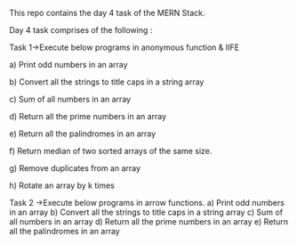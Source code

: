 This repo contains the day 4 task of the MERN Stack.

Day 4 task comprises of the following :

Task 1->Execute below programs in anonymous function & IIFE

a) Print odd numbers in an array

b) Convert all the strings to title caps in a string array

c) Sum of all numbers in an array

d) Return all the prime numbers in an array

e) Return all the palindromes in an array

f) Return median of two sorted arrays of the same size.

g) Remove duplicates from an array

h) Rotate an array by k times

Task 2 ->Execute below programs in arrow functions.
a) Print odd numbers in an array
b) Convert all the strings to title caps in a string array
c) Sum of all numbers in an array
d) Return all the prime numbers in an array
e) Return all the palindromes in an array
